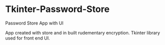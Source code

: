 # Tkinter-Password-Store
Password Store App with UI

App created with store and in built rudementary encryption. Tkinter library used for front end UI.
